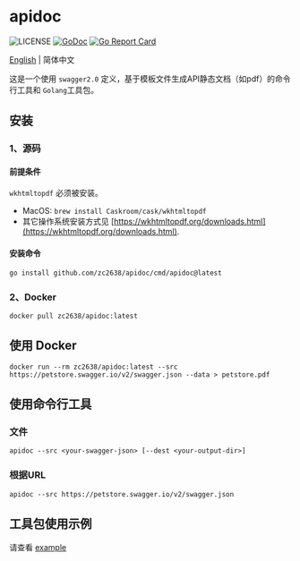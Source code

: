 # apidoc

![LICENSE](https://img.shields.io/github/license/zc2638/apidoc.svg?style=flat-square&color=blue)
[![GoDoc](https://pkg.go.dev/badge/github.com/zc2638/apidoc)](https://pkg.go.dev/github.com/zc2638/apidoc)
[![Go Report Card](https://goreportcard.com/badge/github.com/zc2638/apidoc?style=flat-square)](https://goreportcard.com/report/github.com/zc2638/apidoc)

[English](./README.md) | 简体中文

这是一个使用 `swagger2.0` 定义，基于模板文件生成API静态文档（如pdf）的命令行工具和 `Golang`工具包。

## 安装

### 1、源码

#### 前提条件

`wkhtmltopdf` 必须被安装。

- MacOS: `brew install Caskroom/cask/wkhtmltopdf`
- 其它操作系统安装方式见 [https://wkhtmltopdf.org/downloads.html](https://wkhtmltopdf.org/downloads.html).

#### 安装命令

```shell
go install github.com/zc2638/apidoc/cmd/apidoc@latest
```

### 2、Docker

```shell
docker pull zc2638/apidoc:latest
```

## 使用 Docker

```shell
docker run --rm zc2638/apidoc:latest --src https://petstore.swagger.io/v2/swagger.json --data > petstore.pdf
```

## 使用命令行工具

### 文件

```shell
apidoc --src <your-swagger-json> [--dest <your-output-dir>]
```

### 根据URL

```shell
apidoc --src https://petstore.swagger.io/v2/swagger.json
```

## 工具包使用示例

请查看 [example](./example/main.go)
